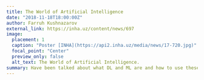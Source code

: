 ```yaml
---
title: The World of Artificial Intelligence
date: "2018-11-18T18:00:00Z"
author: Farruh Kushnazarov
external_link: https://inha.uz/content/news/697
image:
  placement: 1
  caption: "Poster [INHA](https://api2.inha.uz/media/news/17-720.jpg)"
  focal_point: "Center"
  preview_only: false
  alt_text: The World of Artificial Intelligence.
summary: Have been talked about what DL and ML are and how to use these technologies in the interests of contemporary life. And also about artificial neural networks based on CNN (Convolutional NN) and RNN (Recurrent NN) technologies, etc.
---
```

